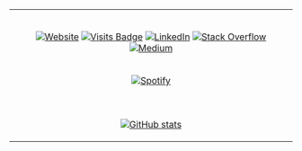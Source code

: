 <table style= "margin-left:auto; margin-right:auto; width:100%">

<td style="text-align:center;"> 

&nbsp; <br>
[![Website](https://img.shields.io/website?down_color=lightgrey&down_message=DOWN&label=TEMIR.DEV&style=for-the-badge&up_color=green&up_message=UP&url=https%3A%2F%2Fwww.temir.dev)](https://www.temir.dev)
[![Visits Badge](https://badges.pufler.dev/visits/dtemir/dtemir?style=for-the-badge&color=green)](https://github.com/dtemir)
[![LinkedIn](https://img.shields.io/badge/LinkedIn-0077B5?style=for-the-badge&logo=linkedin&logoColor=white)](https://www.linkedin.com/in/damirtemir/)
[![Stack Overflow](https://img.shields.io/badge/Stack_Overflow-FE7A16?style=for-the-badge&logo=stack-overflow&logoColor=white)](https://stackoverflow.com/users/13912197/damir-temir)
[![Medium](https://img.shields.io/badge/Medium-12100E?style=for-the-badge&logo=medium&logoColor=white)](https://damirtemir.medium.com/)

</td>

<tr>
<td style="text-align: center;">

[![Spotify](https://dtemir.vercel.app/api/spotify)](https://open.spotify.com/user/iu8euz0mkxgr32e0e3qbjl7w5)

</td>
</tr>

<td style="text-align: center;">

&nbsp; <br>
[![GitHub stats](https://github-readme-stats.vercel.app/api?username=dtemir)](https://github.com/anuraghazra/github-readme-stats)

</td>

</table> 

[//]: <> (The badges are provided by shield.io)
[//]: <> (The visits badge is provided by https://pufler.dev/sgit-badges/. 
It is nice because it is based on shield.io and can be customized)
[//]: <> (The spotify widget is provided by https://github.com/novatorem and is hosted on Vercel)
